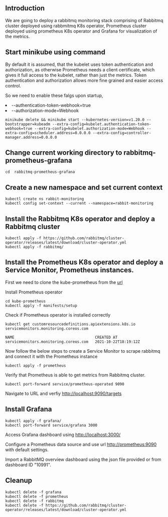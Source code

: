 ## Introduction
We are going to deploy a rabbitmq monitoring stack comprising of Rabbitmq cluster deployed using rabbmitmq K8s operator, Prometheus cluster deployed using prometheus K8s operator and Grafana for visualization of the metrics.

## Start minikube using command

By default it is assumed, that the kubelet uses token authentication and authorization, as otherwise Prometheus needs a client certificate, which gives it full access to the kubelet, rather than just the metrics. Token authentication and authorization allows more fine grained and easier access control.

So we need to enable these falgs upon startup,

<li>--authentication-token-webhook=true

<li>--authorization-mode=Webhook


```
minikube delete && minikube start --kubernetes-version=v1.20.0 --bootstrapper=kubeadm --extra-config=kubelet.authentication-token-webhook=true --extra-config=kubelet.authorization-mode=Webhook --extra-config=scheduler.address=0.0.0.0 --extra-config=controller-manager.address=0.0.0.0
```

## Change current working directory to rabbitmq-prometheus-grafana

```
cd  rabbitmq-prometheus-grafana
```

## Create a new namespace and set current context

```
kubectl create ns rabbit-monitoring
kubectl config set-context --current --namespace=rabbit-monitoring
```

## Install the Rabbitmq K8s operator and deploy a Rabbitmq cluster

```
kubectl apply -f https://github.com/rabbitmq/cluster-operator/releases/latest/download/cluster-operator.yml
kubectl apply -f rabbitmq/
```

## Install the Prometheus K8s operator and deploy a Service Monitor, Prometheus instances.

First we need to clone the kube-prometheus from the [url](https://github.com/prometheus-operator/kube-prometheus#customizing-kube-prometheus)

Install Prometheus operator

```
cd kube-prometheus
kubectl apply -f manifests/setup
```

Check if Prometheus operator is installed correctly

```
kubectl get customresourcedefinitions.apiextensions.k8s.io servicemonitors.monitoring.coreos.com

NAME                                    CREATED AT
servicemonitors.monitoring.coreos.com   2021-10-22T18:19:12Z
```

Now follow the below steps to create a Service Monitor to scrape rabbitmq and connect it with the Prometheus instance

```
kubectl apply -f prometheus
```

Verify that Prometheus is able to get metrics from Rabbitmq cluster.

```
kubectl port-forward service/prometheus-operated 9090
```

Navigate to URL and verfiy [http://localhost:9090/targets](http://localhost:9090/targets)

## Install Grafana

```
kubectl apply -f grafana/
kubectl port-forward service/grafana 3000
```

Access Grafana dashboard using [http://localhost:3000/](http://localhost:3000/)

Configure a Prometheus data source and use url [http://prometheus:9090](http://prometheus:9090) with default settings.

Import a RabbitMQ overview dashboard using the json file provided or from dashboard ID "10991".

## Cleanup

```
kubectl delete -f grafana
kubectl delete -f prometheus
kubectl delete -f rabbitmq
kubectl delete -f https://github.com/rabbitmq/cluster-operator/releases/latest/download/cluster-operator.yml
```


  
